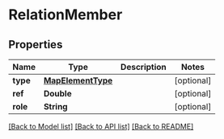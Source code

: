 # RelationMember

## Properties
Name | Type | Description | Notes
------------ | ------------- | ------------- | -------------
**type** | [**MapElementType**](MapElementType.md) |  | [optional] 
**ref** | **Double** |  | [optional] 
**role** | **String** |  | [optional] 

[[Back to Model list]](../README.md#documentation-for-models) [[Back to API list]](../README.md#documentation-for-api-endpoints) [[Back to README]](../README.md)


